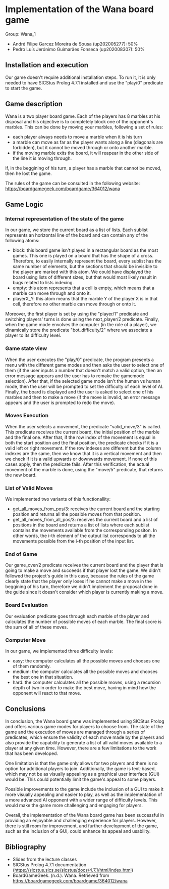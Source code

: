 # Implementation of the Wana board game
 Group: Wana_1
 - André Filipe Garcez Moreira de Sousa (up202005277): 50%
 - Pedro Luís Jerónimo Guimarães Fonseca (up202008307): 50%

## Installation and execution
Our game doesn't require additional installation steps. To run it, it is only needed to have SICStus Prolog 4.7.1 installed and use the "play/0" predicate to start the game.

## Game description
Wana is a two player board game. Each of the players has 8 marbles at his disposal and his objective is to completely block one of the opponent's marbles. This can be done by moving your marbles, following a set of rules:
- each player always needs to move a marble when it is his turn
- a marble can move as far as the player wants along a line (diagonals are forbidden), but it cannot be moved through or onto another marble.
- if the moving marble exits the board, it will reapear in the other side of the line it is moving through.

If, in the beggining of his turn, a player has a marble that cannot be moved, then he lost the game.

The rules of the game can be consulted in the following website: https://boardgamegeek.com/boardgame/364012/wana

## Game Logic
### Internal representation of the state of the game
In our game, we store the current board as a list of lists. Each sublist represents an horizontal line of the board and can contain any of the following atoms:
  - block: this board game isn't played in a rectangular board as the most games. This one is played on a board that has the shape of a cross. Therefore, to easily internally represent the board, every sublist has the same number of elements, but the sections that should be invisible to the player are marked with this atom. We could have displayed the board using lists of different sizes, but that would most likely result in bugs related to lists indexing.
  - empty: this atom represents that a cell is empty, which means that a marble can move through and onto it.
  - playerX_Y: this atom means that the marble Y of the player X is in that cell, therefore no other marble can move through or onto it.

Moreover, the first player is set by using the "player/1" predicate and switching players' turns is done using the next_player/2 predicate.
Finally, when the game mode envolves the computer (in the role of a player), we dinamically store the predicate "bot_difficulty/2" where we associate a player to its difficulty level.

### Game state view
When the user executes the "play/0" predicate, the program presents a menu with the different game modes and then asks the user to select one of them (if the user inputs a number that doesn't match a valid option, then an error message appears and the user has to remake the gamemode selection). After that, if the selected game mode isn't the human vs human mode, then the user will be prompted to set the difficulty of each level of AI. Finally, the board is displayed and the user is asked to select one of his marbles and then to make a move (if the move is invalid, an error message appears and the user is prompted to redo the move).

### Moves Execution
When the user selects a movement, the predicate "valid_move/3" is called. This predicate receives the current board, the initial position of the marble and the final one. After that, if the row index of the movement is equal in both the start position and the final position, the predicate checks if it is a valid left or right movement. If the row indexes are different but the column indexes are the same, then we know that it is a vertical movement and then we check if it is a valid upwards or downwards movement. If none of this cases apply, then the predicate fails.
After this verification, the actual movement of the marble is done, using the "move/5" predicate, that returns the new board.

### List of Valid Moves
We implemented two variants of this functionallity: 
- get_all_moves_from_pos/3: receives the current board and the starting position and returns all the possible moves from that position.
- get_all_moves_from_all_pos/3: receives the current board and a list of positions in the board and returns a list of lists where each sublist contains the movements available from the corresponding positon. In other words, the i-th element of the output list corresponds to all the movements possible from the i-th position of the input list.

### End of Game
Our game_over/2 predicate receives the current board and the player that is going to make a move and succeeds if that player lost the game. We didn't followed the project's guide in this case, because the rules of the game clearly state that the player only loses if he cannot make a move in the beggining of his turn, therefore we didn't implement the proposal done in the guide since it doesn't consider which player is currently making a move.

### Board Evaluation
Our evaluation predicate goes through each marble of the player and calculates the number of possible moves of each marble. The final score is the sum of all of these moves.

### Computer Move
In our game, we implemented three difficulty levels:
- easy: the computer calculates all the possible moves and chooses one of them randomly.
- medium: the computer calculates all the possible moves and chooses the best one in that situation.
- hard: the computer calculates all the possible moves, using a recursion depth of two in order to make the best move, having in mind how the opponent will react to that move.

## Conclusions
In conclusion, the Wana board game was implemented using SICStus Prolog and offers various game modes for players to choose from. The state of the game and the execution of moves are managed through a series of predicates, which ensure the validity of each move made by the players and also provide the capability to generate a list of all valid moves available to a player at any given time. However, there are a few limitations to the work that has been developed.

One limitation is that the game only allows for two players and there is no option for additional players to join. Additionally, the game is text-based, which may not be as visually appealing as a graphical user interface (GUI) would be. This could potentially limit the game's appeal to some players.

Possible improvements to the game include the inclusion of a GUI to make it more visually appealing and easier to play, as well as the implementation of a more advanced AI opponent with a wider range of difficulty levels. This would make the game more challenging and engaging for players.

Overall, the implementation of the Wana board game has been successful in providing an enjoyable and challenging experience for players. However, there is still room for improvement, and further development of the game, such as the inclusion of a GUI, could enhance its appeal and usability.


## Bibliography 

- Slides from the lecture classes
- SICStus Prolog 4.7.1 documentation (https://sicstus.sics.se/sicstus/docs/4.7.1/html/index.html)
- BoardGameGeek. (n.d.). Wana. Retrieved from https://boardgamegeek.com/boardgame/364012/wana
